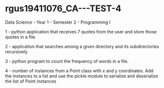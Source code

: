 # rgus19411076_CA---TEST-4
Data Science - Year 1 - Semester 2 - Programming I

1 -  python application that receives 7 quotes from the user and store those quotes
in a file.

2 - application that searches among a given directory and its subdirectories
recursively

3 - python program to count the frequency of words in a file.

4 - number of instances from a Point class with x and y coordinates. Add the
instances to a list and use the pickle module to serialize and deserialize the list of Point
instances
